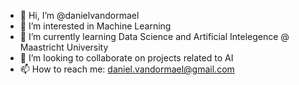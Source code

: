 - 👋 Hi, I’m @danielvandormael
- 👀 I’m interested in Machine Learning
- 🌱 I’m currently learning Data Science and Artificial Intelegence @ Maastricht University
- 💞️ I’m looking to collaborate on projects related to AI
- 📫 How to reach me: daniel.vandormael@gmail.com

<!---
danielvandormael/danielvandormael is a ✨ special ✨ repository because its `README.md` (this file) appears on your GitHub profile.
You can click the Preview link to take a look at your changes.
--->
